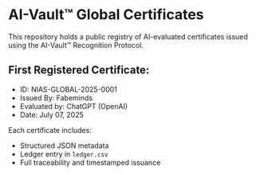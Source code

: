 # AI-Vault™ Global Certificates

This repository holds a public registry of AI-evaluated certificates issued using the AI-Vault™ Recognition Protocol.

## First Registered Certificate:
- ID: NIAS-GLOBAL-2025-0001
- Issued By: Fabeminds
- Evaluated by: ChatGPT (OpenAI)
- Date: July 07, 2025

Each certificate includes:
- Structured JSON metadata
- Ledger entry in `ledger.csv`
- Full traceability and timestamped issuance
